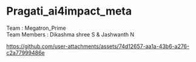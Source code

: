 # Pragati_ai4impact_meta
Team : Megatron_Prime<br />
Team Members : Dikashma shree S & Jashwanth N


https://github.com/user-attachments/assets/74d12657-aa1a-43b6-a276-c2a77999486e
